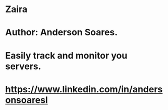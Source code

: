 # Zaira
# Author: Anderson Soares.
# Easily track and monitor you servers. 
# https://www.linkedin.com/in/andersonsoaresl
